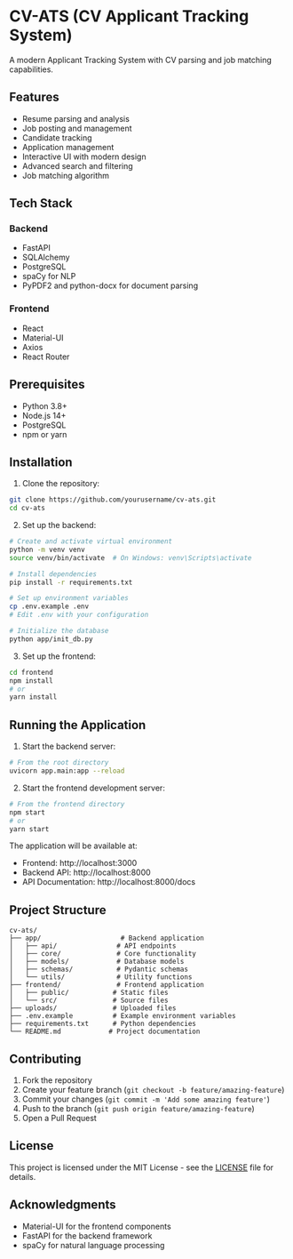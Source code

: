 # CV-ATS (CV Applicant Tracking System)

A modern Applicant Tracking System with CV parsing and job matching capabilities.

## Features

- Resume parsing and analysis
- Job posting and management
- Candidate tracking
- Application management
- Interactive UI with modern design
- Advanced search and filtering
- Job matching algorithm

## Tech Stack

### Backend
- FastAPI
- SQLAlchemy
- PostgreSQL
- spaCy for NLP
- PyPDF2 and python-docx for document parsing

### Frontend
- React
- Material-UI
- Axios
- React Router

## Prerequisites

- Python 3.8+
- Node.js 14+
- PostgreSQL
- npm or yarn

## Installation

1. Clone the repository:
```bash
git clone https://github.com/yourusername/cv-ats.git
cd cv-ats
```

2. Set up the backend:
```bash
# Create and activate virtual environment
python -m venv venv
source venv/bin/activate  # On Windows: venv\Scripts\activate

# Install dependencies
pip install -r requirements.txt

# Set up environment variables
cp .env.example .env
# Edit .env with your configuration

# Initialize the database
python app/init_db.py
```

3. Set up the frontend:
```bash
cd frontend
npm install
# or
yarn install
```

## Running the Application

1. Start the backend server:
```bash
# From the root directory
uvicorn app.main:app --reload
```

2. Start the frontend development server:
```bash
# From the frontend directory
npm start
# or
yarn start
```

The application will be available at:
- Frontend: http://localhost:3000
- Backend API: http://localhost:8000
- API Documentation: http://localhost:8000/docs

## Project Structure

```
cv-ats/
├── app/                    # Backend application
│   ├── api/               # API endpoints
│   ├── core/              # Core functionality
│   ├── models/            # Database models
│   ├── schemas/           # Pydantic schemas
│   └── utils/             # Utility functions
├── frontend/              # Frontend application
│   ├── public/           # Static files
│   └── src/              # Source files
├── uploads/              # Uploaded files
├── .env.example          # Example environment variables
├── requirements.txt      # Python dependencies
└── README.md            # Project documentation
```

## Contributing

1. Fork the repository
2. Create your feature branch (`git checkout -b feature/amazing-feature`)
3. Commit your changes (`git commit -m 'Add some amazing feature'`)
4. Push to the branch (`git push origin feature/amazing-feature`)
5. Open a Pull Request

## License

This project is licensed under the MIT License - see the [LICENSE](LICENSE) file for details.

## Acknowledgments

- Material-UI for the frontend components
- FastAPI for the backend framework
- spaCy for natural language processing 
